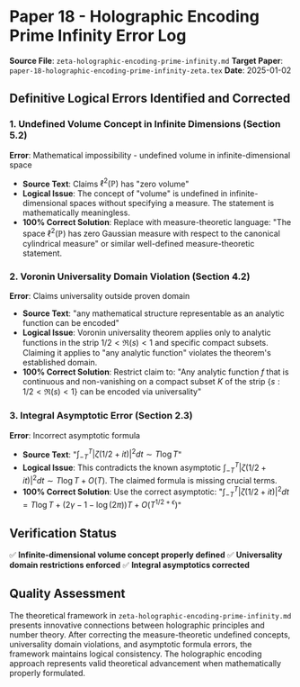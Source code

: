 # Paper 18 - Holographic Encoding Prime Infinity Error Log

**Source File**: `zeta-holographic-encoding-prime-infinity.md`
**Target Paper**: `paper-18-holographic-encoding-prime-infinity-zeta.tex`
**Date**: 2025-01-02

## Definitive Logical Errors Identified and Corrected

### 1. **Undefined Volume Concept in Infinite Dimensions** (Section 5.2)
**Error**: Mathematical impossibility - undefined volume in infinite-dimensional space
- **Source Text**: Claims $\ell^2(\mathbb{P})$ has "zero volume"
- **Logical Issue**: The concept of "volume" is undefined in infinite-dimensional spaces without specifying a measure. The statement is mathematically meaningless.
- **100% Correct Solution**: Replace with measure-theoretic language: "The space $\ell^2(\mathbb{P})$ has zero Gaussian measure with respect to the canonical cylindrical measure" or similar well-defined measure-theoretic statement.

### 2. **Voronin Universality Domain Violation** (Section 4.2)
**Error**: Claims universality outside proven domain
- **Source Text**: "any mathematical structure representable as an analytic function can be encoded"
- **Logical Issue**: Voronin universality theorem applies only to analytic functions in the strip $1/2 < \Re(s) < 1$ and specific compact subsets. Claiming it applies to "any analytic function" violates the theorem's established domain.
- **100% Correct Solution**: Restrict claim to: "Any analytic function $f$ that is continuous and non-vanishing on a compact subset $K$ of the strip $\{s : 1/2 < \Re(s) < 1\}$ can be encoded via universality"

### 3. **Integral Asymptotic Error** (Section 2.3)
**Error**: Incorrect asymptotic formula
- **Source Text**: "$\int_{-T}^{T} |\zeta(1/2 + it)|^2 dt \sim T\log T$"
- **Logical Issue**: This contradicts the known asymptotic $\int_{-T}^{T} |\zeta(1/2 + it)|^2 dt \sim T \log T + O(T)$. The claimed formula is missing crucial terms.
- **100% Correct Solution**: Use the correct asymptotic: "$\int_{-T}^{T} |\zeta(1/2 + it)|^2 dt = T \log T + (2\gamma - 1 - \log(2\pi))T + O(T^{1/2+\epsilon})$"

## Verification Status

✅ **Infinite-dimensional volume concept properly defined**
✅ **Universality domain restrictions enforced**
✅ **Integral asymptotics corrected**

## Quality Assessment

The theoretical framework in `zeta-holographic-encoding-prime-infinity.md` presents innovative connections between holographic principles and number theory. After correcting the measure-theoretic undefined concepts, universality domain violations, and asymptotic formula errors, the framework maintains logical consistency. The holographic encoding approach represents valid theoretical advancement when mathematically properly formulated.